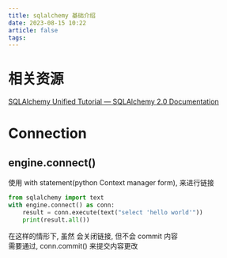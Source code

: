 ```yaml
---
title: sqlalchemy 基础介绍
date: 2023-08-15 10:22
article: false
tags: 
---
```


# 相关资源

[SQLAlchemy Unified Tutorial — SQLAlchemy 2.0 Documentation](https://docs.sqlalchemy.org/en/20/tutorial/index.html)

# Connection
## engine.connect()

使用 with statement(python Context manager form), 来进行链接

```python
from sqlalchemy import text
with engine.connect() as conn:
	result = conn.execute(text("select 'hello world'"))
	print(result.all())
```

在这样的情形下, 虽然 会关闭链接, 但不会 commit 内容  
需要通过, conn.commit() 来提交内容更改

